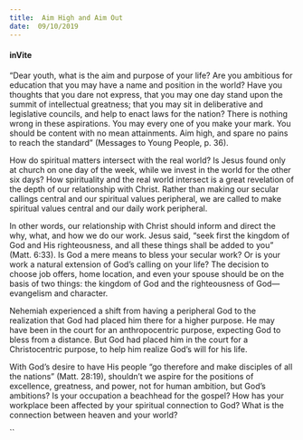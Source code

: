 ```yaml
---
title:  Aim High and Aim Out
date:  09/10/2019
---
```


#### inVite

“Dear youth, what is the aim and purpose of your life? Are you ambitious for education that you may have a name and position in the world? Have you thoughts that you dare not express, that you may one day stand upon the summit of intellectual greatness; that you may sit in deliberative and legislative councils, and help to enact laws for the nation? There is nothing wrong in these aspirations. You may every one of you make your mark. You should be content with no mean attainments. Aim high, and spare no pains to reach the standard” (Messages to Young People, p. 36).

How do spiritual matters intersect with the real world? Is Jesus found only at church on one day of the week, while we invest in the world for the other six days? How spirituality and the real world intersect is a great revelation of the depth of our relationship with Christ. Rather than making our secular callings central and our spiritual values peripheral, we are called to make spiritual values central and our daily work peripheral.

In other words, our relationship with Christ should inform and direct the why, what, and how we do our work. Jesus said, “seek first the kingdom of God and His righteousness, and all these things shall be added to you” (Matt. 6:33). Is God a mere means to bless your secular work? Or is your work a natural extension of God’s calling on your life? The decision to choose job offers, home location, and even your spouse should be on the basis of two things: the kingdom of God and the righteousness of God—evangelism and character.

Nehemiah experienced a shift from having a peripheral God to the realization that God had placed him there for a higher purpose. He may have been in the court for an anthropocentric purpose, expecting God to bless from a distance. But God had placed him in the court for a Christocentric purpose, to help him realize God’s will for his life.

With God’s desire to have His people “go therefore and make disciples of all the nations” (Matt. 28:19), shouldn’t we aspire for the positions of excellence, greatness, and power, not for human ambition, but God’s ambitions? Is your occupation a beachhead for the gospel? How has your workplace been affected by your spiritual connection to God? What is the connection between heaven and your world?

``